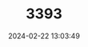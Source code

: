 ---
title: "3393"
category: "Bythinella cylindrica"
draft: false
date: 2024-02-22 13:03:49
languages:
  German: ["Zylindrische Quellschnecke"]
---